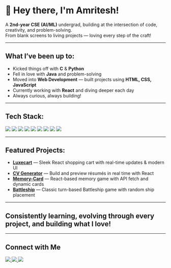 # 👋 Hey there, I'm Amritesh!

 A **2nd-year CSE (AI/ML)** undergrad, building at the intersection of code, creativity, and problem-solving.  
From blank screens to living projects — loving every step of the craft!

---

## What I’ve been up to:
- Kicked things off with **C** & **Python**  
- Fell in love with **Java** and problem-solving  
- Moved into **Web Development** — built projects using **HTML, CSS, JavaScript**  
- Currently working with **React** and diving deeper each day  
- Always curious, always building!  

---

## Tech Stack:
<p>
  <img src="https://img.icons8.com/?size=70&id=8g6WJkjf0vaP&format=png&color=000000"/>
  <img src="https://img.icons8.com/?size=70&id=Nkym0Ujb8VGI&format=png&color=000000"/>
  <img src="https://img.icons8.com/?size=70&id=lTKW3iI3wIT0&format=png&color=000000"/>
  <img src="https://img.icons8.com/?size=70&id=pIJdjOoL6KfU&format=png&color=000000"/>
  <img src="https://img.icons8.com/?size=70&id=5cVdiiKKi0vX&format=png&color=000000"/>
  <img src="https://img.icons8.com/?size=70&id=zRvbzAjx4VWY&format=png&color=000000"/>
  <img src="https://img.icons8.com/?size=70&id=q89fSabiI5lg&format=png&color=000000"/>
  <img src="https://img.icons8.com/?size=70&id=20906&format=png&color=000000"/>
  <img src="https://img.icons8.com/?size=70&id=118553&format=png&color=000000"/>
</p>

---

## Featured Projects:
- **[Luxecart](https://github.com/amriteshx1/luxecart)** — Sleek React shopping cart with real-time updates & modern UI
- **[CV Generator](https://github.com/amriteshx1/cv-generator)** — Build and preview résumés in real time with React
- **[Memory-Card](https://github.com/amriteshx1/memory-card)** — React-based memory game with API fetch and dynamic cards  
- **[Battleship](https://github.com/amriteshx1/battleship)** — Classic turn-based Battleship game with random ship placement  

---

## Consistently learning, evolving through every project, and building what I love!

---

## Connect with Me
 
 <p align="start">
   <a href="https://www.linkedin.com/in/amritesh-gautam?utm_source=share&utm_campaign=share_via&utm_content=profile&utm_medium=android_app">
     <img src="https://img.icons8.com/?size=40&id=xuvGCOXi8Wyg&format=png&color=000000"/>
   </a>
   <a href="https://discord.com/users/1249969004185915508">
     <img src="https://img.icons8.com/?size=40&id=30998&format=png&color=000000"/>
   </a>
   <a href="https://x.com/willBeTherex1?t=6KBvNdF6L0nEl0QtQBwhoQ&s=09">
     <img src="https://img.icons8.com/?size=40&id=phOKFKYpe00C&format=png&color=000000"/>
   </a>
 </p>
